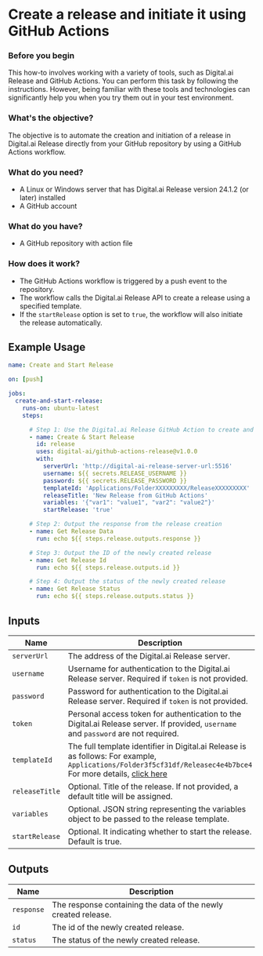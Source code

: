 # Create a release and initiate it using GitHub Actions

### Before you begin
This how-to involves working with a variety of tools, such as Digital.ai Release and GitHub Actions. You can perform this task by following the instructions. However, being familiar with these tools and technologies can significantly help you when you try them out in your test environment.

### What's the objective?
The objective is to automate the creation and initiation of a release in Digital.ai Release directly from your GitHub repository by using a GitHub Actions workflow.

### What do you need?
* A Linux or Windows server that has Digital.ai Release version 24.1.2 (or later) installed
* A GitHub account

### What do you have?
* A GitHub repository with action file

### How does it work?
* The GitHub Actions workflow is triggered by a push event to the repository.
* The workflow calls the Digital.ai Release API to create a release using a specified template.
* If the `startRelease` option is set to `true`, the workflow will also initiate the release automatically.


## Example Usage

```yaml
name: Create and Start Release

on: [push]

jobs:
  create-and-start-release:
    runs-on: ubuntu-latest
    steps:

      # Step 1: Use the Digital.ai Release GitHub Action to create and start a release
      - name: Create & Start Release
        id: release
        uses: digital-ai/github-actions-release@v1.0.0
        with:
          serverUrl: 'http://digital-ai-release-server-url:5516'
          username: ${{ secrets.RELEASE_USERNAME }}
          password: ${{ secrets.RELEASE_PASSWORD }}
          templateId: 'Applications/FolderXXXXXXXXX/ReleaseXXXXXXXXX'
          releaseTitle: 'New Release from GitHub Actions'
          variables: '{"var1": "value1", "var2": "value2"}'
          startRelease: 'true'

      # Step 2: Output the response from the release creation
      - name: Get Release Data
        run: echo ${{ steps.release.outputs.response }}

      # Step 3: Output the ID of the newly created release
      - name: Get Release Id
        run: echo ${{ steps.release.outputs.id }}

      # Step 4: Output the status of the newly created release
      - name: Get Release Status
        run: echo ${{ steps.release.outputs.status }}
 ```

## Inputs

| Name           | Description                                                                                                                                                                                                                              | Required | Default                          |
|----------------|------------------------------------------------------------------------------------------------------------------------------------------------------------------------------------------------------------------------------------------|----------|----------------------------------|
| `serverUrl`    | The address of the Digital.ai Release server.                                                                                                                                                                                            | Yes      | -                                |
| `username`     | Username for authentication to the Digital.ai Release server. Required if `token` is not provided.                                                                                                                                       | Yes*     | -                                |
| `password`     | Password for authentication to the Digital.ai Release server. Required if `token` is not provided.                                                                                                                                       | Yes*     | -                                |
| `token`        | Personal access token for authentication to the Digital.ai Release server. If provided, `username` and `password` are not required.                                                                                                      | Yes*     | -                                |
| `templateId`   | The full template identifier in Digital.ai Release is as follows: For example, `Applications/Folder3f5cf31df/Releasec4e4b7bce4` <br/>For more details, [click here](https://apidocs.digital.ai/xl-release/22.3.x/rest-docs/#identifiers) | Yes      | -                                |
| `releaseTitle` | Optional. Title of the release. If not provided, a default title will be assigned.                                                                                                                                                       | No       | GITHUB_TAG /<br/>GITHUB_HEAD_REF |
| `variables`    | Optional. JSON string representing the variables object to be passed to the release template.                                                                                                                                            | No       | -                                |
| `startRelease` | Optional. It indicating whether to start the release. Default is true.                                                                                                                                                                   | No       | true                             |

## Outputs

| Name       | Description                                                    |
|------------|----------------------------------------------------------------|
| `response` | The response containing the data of the newly created release. |
| `id`       | The id of the newly created release.                           |
| `status`   | The status of the newly created release.                       |